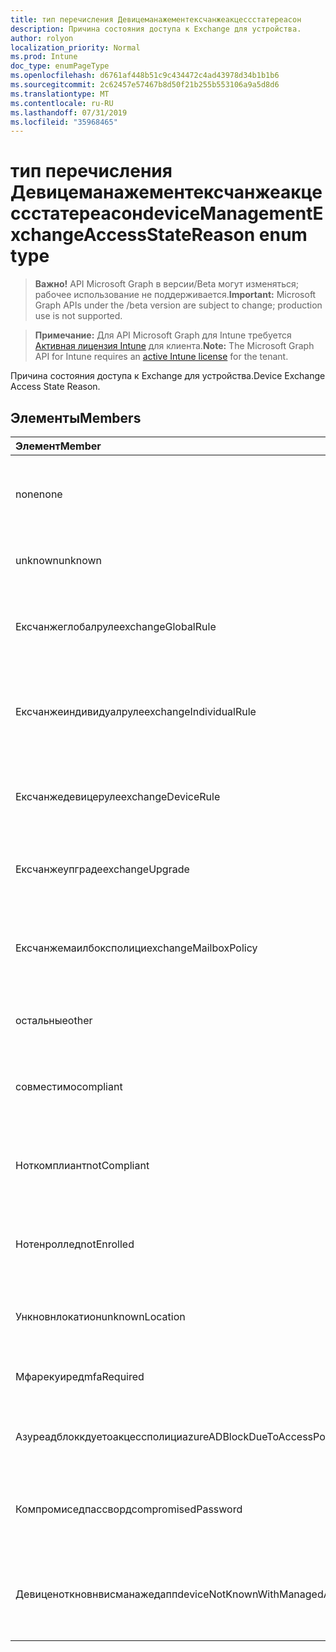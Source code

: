 ```yaml
---
title: тип перечисления Девицеманажементексчанжеакцессстатереасон
description: Причина состояния доступа к Exchange для устройства.
author: rolyon
localization_priority: Normal
ms.prod: Intune
doc_type: enumPageType
ms.openlocfilehash: d6761af448b51c9c434472c4ad43978d34b1b1b6
ms.sourcegitcommit: 2c62457e57467b8d50f21b255b553106a9a5d8d6
ms.translationtype: MT
ms.contentlocale: ru-RU
ms.lasthandoff: 07/31/2019
ms.locfileid: "35968465"
---
```

# <a name="devicemanagementexchangeaccessstatereason-enum-type"></a><span data-ttu-id="94235-103">тип перечисления Девицеманажементексчанжеакцессстатереасон</span><span class="sxs-lookup"><span data-stu-id="94235-103">deviceManagementExchangeAccessStateReason enum type</span></span>

> <span data-ttu-id="94235-104">**Важно!** API Microsoft Graph в версии/Beta могут изменяться; рабочее использование не поддерживается.</span><span class="sxs-lookup"><span data-stu-id="94235-104">**Important:** Microsoft Graph APIs under the /beta version are subject to change; production use is not supported.</span></span>

> <span data-ttu-id="94235-105">**Примечание:** Для API Microsoft Graph для Intune требуется [Активная лицензия Intune](https://go.microsoft.com/fwlink/?linkid=839381) для клиента.</span><span class="sxs-lookup"><span data-stu-id="94235-105">**Note:** The Microsoft Graph API for Intune requires an [active Intune license](https://go.microsoft.com/fwlink/?linkid=839381) for the tenant.</span></span>

<span data-ttu-id="94235-106">Причина состояния доступа к Exchange для устройства.</span><span class="sxs-lookup"><span data-stu-id="94235-106">Device Exchange Access State Reason.</span></span>

## <a name="members"></a><span data-ttu-id="94235-107">Элементы</span><span class="sxs-lookup"><span data-stu-id="94235-107">Members</span></span>
|<span data-ttu-id="94235-108">Элемент</span><span class="sxs-lookup"><span data-stu-id="94235-108">Member</span></span>|<span data-ttu-id="94235-109">Значение</span><span class="sxs-lookup"><span data-stu-id="94235-109">Value</span></span>|<span data-ttu-id="94235-110">Описание</span><span class="sxs-lookup"><span data-stu-id="94235-110">Description</span></span>|
|:---|:---|:---|
|<span data-ttu-id="94235-111">none</span><span class="sxs-lookup"><span data-stu-id="94235-111">none</span></span>|<span data-ttu-id="94235-112">нуль</span><span class="sxs-lookup"><span data-stu-id="94235-112">0</span></span>|<span data-ttu-id="94235-113">Не обнаружена Причина состояния доступа в Exchange</span><span class="sxs-lookup"><span data-stu-id="94235-113">No access state reason discovered from Exchange</span></span>|
|<span data-ttu-id="94235-114">unknown</span><span class="sxs-lookup"><span data-stu-id="94235-114">unknown</span></span>|<span data-ttu-id="94235-115">1,1</span><span class="sxs-lookup"><span data-stu-id="94235-115">1</span></span>|<span data-ttu-id="94235-116">Причина неизвестного состояния доступа</span><span class="sxs-lookup"><span data-stu-id="94235-116">Unknown access state reason</span></span>|
|<span data-ttu-id="94235-117">Ексчанжеглобалруле</span><span class="sxs-lookup"><span data-stu-id="94235-117">exchangeGlobalRule</span></span>|<span data-ttu-id="94235-118">2</span><span class="sxs-lookup"><span data-stu-id="94235-118">2</span></span>|<span data-ttu-id="94235-119">Состояние доступа определяется глобальным правилом Exchange</span><span class="sxs-lookup"><span data-stu-id="94235-119">Access state determined by Exchange Global rule</span></span>|
|<span data-ttu-id="94235-120">Ексчанжеиндивидуалруле</span><span class="sxs-lookup"><span data-stu-id="94235-120">exchangeIndividualRule</span></span>|<span data-ttu-id="94235-121">4</span><span class="sxs-lookup"><span data-stu-id="94235-121">3</span></span>|<span data-ttu-id="94235-122">Состояние доступа определяется индивидуальной правилом Exchange</span><span class="sxs-lookup"><span data-stu-id="94235-122">Access state determined by Exchange Individual rule</span></span>|
|<span data-ttu-id="94235-123">Ексчанжедевицеруле</span><span class="sxs-lookup"><span data-stu-id="94235-123">exchangeDeviceRule</span></span>|<span data-ttu-id="94235-124">SP4</span><span class="sxs-lookup"><span data-stu-id="94235-124">4</span></span>|<span data-ttu-id="94235-125">Состояние доступа определяется правилом устройства Exchange</span><span class="sxs-lookup"><span data-stu-id="94235-125">Access state determined by Exchange Device rule</span></span>|
|<span data-ttu-id="94235-126">Ексчанжеупграде</span><span class="sxs-lookup"><span data-stu-id="94235-126">exchangeUpgrade</span></span>|<span data-ttu-id="94235-127">17:00</span><span class="sxs-lookup"><span data-stu-id="94235-127">5</span></span>|<span data-ttu-id="94235-128">Состояние доступа из-за обновления Exchange</span><span class="sxs-lookup"><span data-stu-id="94235-128">Access state due to Exchange upgrade</span></span>|
|<span data-ttu-id="94235-129">Ексчанжемаилбоксполици</span><span class="sxs-lookup"><span data-stu-id="94235-129">exchangeMailboxPolicy</span></span>|<span data-ttu-id="94235-130">6 </span><span class="sxs-lookup"><span data-stu-id="94235-130">6</span></span>|<span data-ttu-id="94235-131">Состояние доступа определяется политикой почтовых ящиков Exchange</span><span class="sxs-lookup"><span data-stu-id="94235-131">Access state determined by Exchange Mailbox Policy</span></span>|
|<span data-ttu-id="94235-132">остальные</span><span class="sxs-lookup"><span data-stu-id="94235-132">other</span></span>|<span data-ttu-id="94235-133">7 </span><span class="sxs-lookup"><span data-stu-id="94235-133">7</span></span>|<span data-ttu-id="94235-134">Состояние доступа определяется Exchange</span><span class="sxs-lookup"><span data-stu-id="94235-134">Access state determined by Exchange</span></span>|
|<span data-ttu-id="94235-135">совместимо</span><span class="sxs-lookup"><span data-stu-id="94235-135">compliant</span></span>|<span data-ttu-id="94235-136">8 </span><span class="sxs-lookup"><span data-stu-id="94235-136">8</span></span>|<span data-ttu-id="94235-137">Состояние доступа, предоставленное запросом на соответствие</span><span class="sxs-lookup"><span data-stu-id="94235-137">Access state granted by compliance challenge</span></span>|
|<span data-ttu-id="94235-138">Ноткомплиант</span><span class="sxs-lookup"><span data-stu-id="94235-138">notCompliant</span></span>|<span data-ttu-id="94235-139">9 </span><span class="sxs-lookup"><span data-stu-id="94235-139">9</span></span>|<span data-ttu-id="94235-140">Состояние доступа отозвано с помощью запроса на соответствие</span><span class="sxs-lookup"><span data-stu-id="94235-140">Access state revoked by compliance challenge</span></span>|
|<span data-ttu-id="94235-141">Нотенроллед</span><span class="sxs-lookup"><span data-stu-id="94235-141">notEnrolled</span></span>|<span data-ttu-id="94235-142">10 </span><span class="sxs-lookup"><span data-stu-id="94235-142">10</span></span>|<span data-ttu-id="94235-143">Состояние доступа, аннулированное запросом управления</span><span class="sxs-lookup"><span data-stu-id="94235-143">Access state revoked by management challenge</span></span>|
|<span data-ttu-id="94235-144">Ункновнлокатион</span><span class="sxs-lookup"><span data-stu-id="94235-144">unknownLocation</span></span>|<span data-ttu-id="94235-145">12</span><span class="sxs-lookup"><span data-stu-id="94235-145">12</span></span>|<span data-ttu-id="94235-146">Состояние доступа в связи с неизвестным расположением</span><span class="sxs-lookup"><span data-stu-id="94235-146">Access state due to unknown location</span></span>|
|<span data-ttu-id="94235-147">Мфарекуиред</span><span class="sxs-lookup"><span data-stu-id="94235-147">mfaRequired</span></span>|<span data-ttu-id="94235-148">13</span><span class="sxs-lookup"><span data-stu-id="94235-148">13</span></span>|<span data-ttu-id="94235-149">Состояние доступа из-за вызова MFA</span><span class="sxs-lookup"><span data-stu-id="94235-149">Access state due to MFA challenge</span></span>|
|<span data-ttu-id="94235-150">Азуреадблоккдуетоакцессполици</span><span class="sxs-lookup"><span data-stu-id="94235-150">azureADBlockDueToAccessPolicy</span></span>|<span data-ttu-id="94235-151">14</span><span class="sxs-lookup"><span data-stu-id="94235-151">14</span></span>|<span data-ttu-id="94235-152">Состояние доступа, отозванное политикой доступа AAD</span><span class="sxs-lookup"><span data-stu-id="94235-152">Access State revoked by AAD Access Policy</span></span>|
|<span data-ttu-id="94235-153">Компромиседпассворд</span><span class="sxs-lookup"><span data-stu-id="94235-153">compromisedPassword</span></span>|<span data-ttu-id="94235-154">означает</span><span class="sxs-lookup"><span data-stu-id="94235-154">15</span></span>|<span data-ttu-id="94235-155">Состояние доступа отозвано с помощью скомпрометированного пароля</span><span class="sxs-lookup"><span data-stu-id="94235-155">Access State revoked by compromised password</span></span>|
|<span data-ttu-id="94235-156">Девиценоткновнвисманажедапп</span><span class="sxs-lookup"><span data-stu-id="94235-156">deviceNotKnownWithManagedApp</span></span>|<span data-ttu-id="94235-157">столбцов</span><span class="sxs-lookup"><span data-stu-id="94235-157">16</span></span>|<span data-ttu-id="94235-158">Состояние доступа, отозванное с помощью вызова управляемого приложения</span><span class="sxs-lookup"><span data-stu-id="94235-158">Access state revoked by managed application challenge</span></span>|





